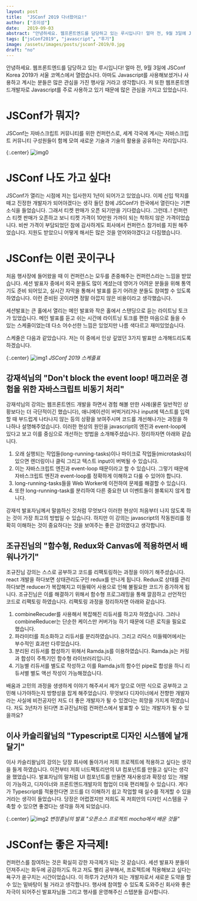 ```yaml
---
layout: post
title:  "JSConf 2019 다녀왔어요!"
author: ["조이성"]
date:   2019-09-03
abstract: "안녕하세요. 웹프론트엔드를 담당하고 있는 루시입니다! 얼마 전, 9월 3일에 JSConf Korea 2019가 서울 코엑스에서 열렸습니다. 아마도 Javascript를 사용해보셨거나 사용하고 계시는 분들은 많은 관심을 가진 행사일 거라고 생각합니다. 저 또한 웹프론트엔드개발자로 Javascript를 주로 사용하고 있기 때문에 많은 관심을 가지고 있었습니다."
tags: ["jsConf2019", "javascript", "후기"]
image: /assets/images/posts/jsconf-2019/0.jpg
draft: "no"
---
```


안녕하세요. 웹프론트엔드를 담당하고 있는 루시입니다! 얼마 전, 9월 3일에 JSConf Korea 2019가 서울 코엑스에서 열렸습니다. 아마도 Javascript를 사용해보셨거나 사용하고 계시는 분들은 많은 관심을 가진 행사일 거라고 생각합니다. 저 또한 웹프론트엔드개발자로 Javascript를 주로 사용하고 있기 때문에 많은 관심을 가지고 있었습니다.

# JSConf가 뭐지?
JSConf는 자바스크립트 커뮤니티를 위한 컨퍼런스로, 세계 각국에 계시는 자바스크립트 커뮤니티 구성원들이 함께 모여 새로운 기술과 기술의 활용을 공유하는 자리입니다.

{:.center}
![img0](/assets/images/posts/jsconf2019/0.jpg)

# JSConf 나도 가고 싶다!

JSConf가 열리는 시점에 저는 입사한지 1년이 되어가고 있었습니다. 이제 신입 딱지를 떼고 진정한 개발자가 되어야겠다는 생각 들던 참에 JSConf가 한국에서 열린다는 기쁜 소식을 들었습니다. 그래서 티켓 판매가 오픈 되기만을 기다렸습니다. 그런데..! 컨퍼런스 티켓 판매가 오픈하고 보니 티켓 가격이 10만원 가까이 되는 착하지 않은 가격이었습니다. 비싼 가격이 부담되었던 참에 감사하게도 회사에서 컨퍼런스 참가비를 지원 해주었습니다. 지원도 받았으니 어떻게 해서든 많은 것을 얻어와야겠다고 다짐했습니다.

# JSConf는 이런 곳이구나

처음 행사장에 들어왔을 때 이 컨퍼런스는 모두를 존중해주는 컨퍼런스라는 느낌을 받았습니다. 세션 발표자 중에서 외국 분들도 많이 계셨는데 영어가 어려운 분들을 위해 통역기도 준비 되어있고, 실시간 자막을 통해서 발표를 듣기 어려운 분들도 참여할 수 있도록 하였습니다. 이런 준비된 곳이라면 정말 아깝지 않은 비용이라고 생각했습니다.

세션발표는 큰 홀에서 열리는 메인 발표와 작은 홀에서 스탠딩으로 듣는 라이트닝 토크가 있었습니다. 메인 발표를 듣고 쉬는 시간에 라이트닝 토크를 편한 마음으로 들을 수 있는 스케줄이었는데 다소 어수선한 느낌은 있었지만 나름 색다르고 재미있었습니다.

스케줄은 다음과 같았습니다. 저는 이 중에서 인상 깊었던 3가지 발표만 소개해드리도록 하겠습니다.

{:.center}
![img1](/assets/images/posts/jsconf2019/1.jpeg)
*JSConf 2019 스케줄표*


## 강재석님의 "Don't block the event loop! 매끄러운 경험을 위한 자바스크립트 비동기 처리"

강재석님의 강의는 웹프론트엔드 개발을 하면서 경험 해볼 만한 사례(물론 일반적인 상황보다는 더 극단적이긴 했습니다), 애니메이션이 버벅거리거나 input에 텍스트를 입력할 때 부드럽게 나타나지 않는 등의 상황을 보여주시며 코드를 개선해나가는 과정을 하나하나 설명해주었습니다. 
이러한 현상의 원인을 javascript의 엔진과 event-loop에 있다고 보고 이를 중심으로 개선하는 방법을 소개해주셨습니다. 정리하자면 아래와 같습니다.

1. 오래 실행되는 작업들(long-running-tasks)이나 마이크로 작업들(microtasks)이 있으면 렌더링이나 클릭 그리고 텍스트 input이 버벅될 수 있습니다.
2. 이는 자바스크립트 엔진과 event-loop 때문이라고 할 수 있습니다. 그렇기 때문에 자바스크립트 엔진과 event-loop를 정확하게 이해하고 다룰 수 있어야 합니다.
3. long-running-tasks들을 Web Worker에 이전하여 문제를 해결할 수 있습니다.
4. 또한 long-running-task를 분리하여 다른 중요한 UI 이벤트들이 블록되지 않게 합니다.

강재석 발표자님께서 말씀하신 것처럼 무엇보다 이러한 현상이 처음부터 나지 않도록 하는 것이 가장 최고의 방법일 수 있습니다. 하지만 이 강의는 javascript의 작동원리를 정확히 이해하는 것이 중요하다는 것을 보여주는 좋은 강의였다고 생각합니다.

## 조규진님의 "함수형, Redux와 Canvas에 적용하면서 배워나가기"

조규진님 강의는 스스로 공부하고 코드를 리팩토링하는 과정을 이야기 해주셨습니다. react 개발을 하다보면 상태관리도구인 redux를 만나게 됩니다. Redux로 상태를 관리하다보면 reducer가 복잡해지고 미들웨어 사용으로 인해 불필요한 코드가 증가하게 됩니다. 조규진님은 이를 해결하기 위해서 함수형 프로그래밍을 통해 깔끔하고 선언적인 코드로 리팩토링 하였습니다. 리팩토링 과정을 정리하자면 아래와 같습니다.

1. combineRecuder를 사용해서 복잡해진 리듀서를 하고자 하였습니다. 그러나 combineReducer는 단순한 케이스만 커버가능 하기 때문에 다른 로직을 필요로 했습니다.
2. 파라미터를 최소화하고 리듀서를 분리하였습니다. 그리고 리덕스 미들웨어에서는 부수적인 효과만 다루었습니다.
3. 분리된 리듀서를 합성하기 위해서 Ramda.js를 이용하였습니다. Ramda.js는 커링과 합성이 주특기인 함수형 라이브러리입니다.
4. 기능별 리듀서를 별도로 작성하고 이를 Ramda.js의 함수인 pipe로 합성을 하니 리듀서별 별도 액선 작성이 가능해졌습니다.

배움과 고민의 과정을 생생하게 이야기 해주셔서 제가 앞으로 어떤 식으로 공부하고 고민해 나가야하는지 방향성을 잡게 해주었습니다. 무엇보다 디자이너에서 전향한 개발자라는 사실에 비전공자인 저도 더 좋은 개발자가 될 수 있겠다는 희망을 가지게 하였습니다. 저도 3년차가 된다면 조규진님처럼 컨퍼런스에서 발표할 수 있는 개발자가 될 수 있을까요?

## 이사 카슬리왈님의 "Typescript로 디자인 시스템에 날개 달기"

이사 카슬리왈님의 강의는 당장 회사에 돌아가서 저희 프로젝트에 적용하고 싶다는 생각을 들게 하였습니다. 이전부터 저희 너드팩토리만의 UI 컴포넌트를 만들고 싶다는 생각을 했었습니다. 발표자님의 말처럼 UI 컴포넌트를 만들면 재사용성과 확장성 있는 개발이 가능하고, 디자이너와 프론트엔드개발자의 협업이 더욱 편리해질 수 있습니다. 게다가 Typescript를 적용한다면 코드를 더 이해하기 쉽고 작업할 때 실수를 적게할 수 있을거라는 생각이 들었습니다. 당장은 어렵겠지만 저희도 꼭 저희만의 디자인 시스템을 구축할 수 있으면 좋겠다는 생각을 하게 되었습니다.

{:.center}
![img2](/assets/images/posts/jsconf2019/2.jpeg)
*변정훈님의 발표 "오픈소스 프로젝트 mocha에서 배운 것들"*

# JSConf는 좋은 자극제!

컨퍼런스를 참여하는 것은 확실히 강한 자극제가 되는 것 같습니다. 세션 발표자 분들이 던져주시는 화두에 공감하기도 하고 저도 빨리 공부해서, 프로젝트에 적용해보고 싶다는 욕구가 쏟구치는 시간이었습니다. 이 하루가 2년차가 되는 개발자로서 새로운 도약을 할 수 있는 밑바탕이 될 거라고 생각합니다. 행사에 참여할 수 있도록 도와주신 회사와 좋은 자극이 되어주신 발표자님들 그리고 행사를 운영해주신 스텝분들 감사합니다.